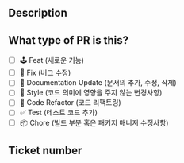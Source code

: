 ## Description

<!-- 
Please do not leave this blank 
This PR [adds/removes/fixes/replaces] the [feature/bug/etc]. 
-->

## What type of PR is this?

- [ ] 🕹️ Feat (새로운 기능) 
- [ ] 📌 Fix (버그 수정)
- [ ] 🔖 Documentation Update (문서의 추가, 수정, 삭제)
- [ ] 🎨 Style (코드 의미에 영향을 주지 않는 변경사항)
- [ ] 🔎 Code Refactor (코드 리팩토링)
- [ ] ✅ Test (테스트 코드 추가)
- [ ] 📦 Chore (빌드 부분 혹은 패키지 매니저 수정사항)

## Ticket number
<!-- 
Please use this format link issue numbers: Fixes #123
https://docs.github.com/en/free-pro-team@latest/github/managing-your-work-on-github/linking-a-pull-request-to-an-issue#linking-a-pull-request-to-an-issue-using-a-keyword 
-->
